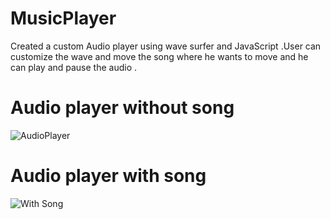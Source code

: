 # MusicPlayer
Created a custom Audio player using wave surfer and JavaScript .User can customize the wave and move the song where he wants to move and he can play and pause the audio .

# Audio player without song 

![AudioPlayer](https://user-images.githubusercontent.com/77038785/132113876-abdbc409-bbef-4cba-9d19-5c44ee252198.PNG)

# Audio player with song

![With Song](https://user-images.githubusercontent.com/77038785/132113881-b62804bb-ad5e-415a-bee6-d23e21a450af.PNG)
